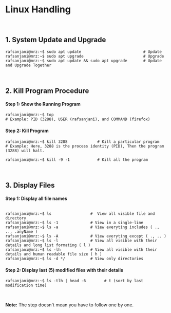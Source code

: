 # Linux Handling
&nbsp;

## 1. System Update and Upgrade
```console
rafsanjani@mrz:~$ sudo apt update                           # Update
rafsanjani@mrz:~$ sudo apt upgrade                          # Upgrade
rafsanjani@mrz:~$ sudo apt update && sudo apt upgrade       # Update and Upgrade Together
```
&nbsp;

## 2. Kill Program Procedure
#### Step 1: Show the Running Program
```console
rafsanjani@mrz:~$ top           
# Example: PID (3288), USER (rafsanjani), and COMMAND (firefox)
```

#### Step 2: Kill Program
```console
rafsanjani@mrz:~$ kill 3288             # Kill a particular program
# Example: Here, 3288 is the process identity (PID), Then the program (3288) will halt.

rafsanjani@mrz:~$ kill -9 -1            # Kill all the program
```

&nbsp;
## 3. Display Files
#### Step 1: Display all file names
```console

rafsanjani@mrz:~$ ls                 #  View all visible file and directory
rafsanjani@mrz:~$ ls -1              # View in a single-line
rafsanjani@mrz:~$ ls -a              # View everyting includes ( ., .., .anyName )
rafsanjani@mrz:~$ ls -A              # View everyting except ( ., .. )
rafsanjani@mrz:~$ ls -l              # View all visible with their details and long list formating ( l ) 
rafsanjani@mrz:~$ ls -lh             # View all visible with their details and human readable file size ( h ) 
rafsanjani@mrz:~$ ls -d */           # View only directories
```
#### Step 2: Display last (5) modified files with their details
```console
rafsanjani@mrz:~$ ls -tlh | head -6        # t (sort by last modification time)
```

&nbsp;
&nbsp;

**Note:** The step doesn't mean you have to follow one by one.
